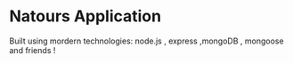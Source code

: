 # Natours Application

Built using mordern technologies: node.js , express ,mongoDB , mongoose and friends !
